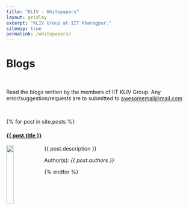 ```yaml
---
title: "KLIV - Whitepapers"
layout: gridlay
excerpt: "KLIV Group at IIT Kharagpur."
sitemap: true
permalink: /whitepapers/
---
```



# Blogs

<br>

Read the blogs written by the members of IIT KLIV Group. Any error/suggestion/requests are to submitted to awesomemail@mail.com

<br>

{% for post in site.posts %}

<div class="row">
<div class="clearfix">
 <div class="well">
  <h4><a href="{{ site.url }}{{ site.baseurl }}/{{ post.url }}">{{ post.title }}</a></h4>
  <img src="{{ site.url }}{{ site.baseurl }}/images/postpic/{{ post.thumbnail }}" class="img-responsive" width="20%" height="auto" style="float: left" />
  <p> {{ post.description }} </p>
  <p>Author(s): <em>{{ post.authors }}</em></p>
 </div>
</div>
</div>

{% endfor %}

<p> &nbsp; </p>
